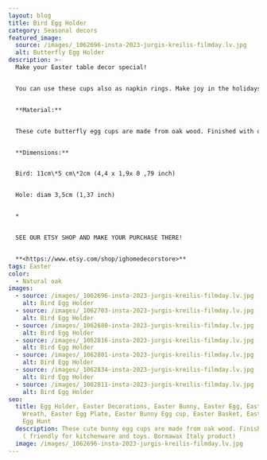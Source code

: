 ```yaml
---
layout: blog
title: Bird Egg Holder
category: Seasonal decors
featured_image:
  source: /images/_1062696-insta-2023-jurgis-kreilis-filmday.lv.jpg
  alt: Butterfly Egg Holder
description: >-
  Make your Easter table decor special!


  You can use these cups also as napkin rings. Make joy in the holidays at home with taste!


  **Material:**


  These cute butterfly egg cups are made from oak wood. Finished with oil ( friendly for kitchenware and toys. Bormawax Italy product)


  **Dimensions:**


  Bird: 11cm\*5 cm\*2cm (4,4 x 1,9x 0 ,79 inch)


  Hole: diam 3,5cm (1,37 inch)


  *


  SEE OUR ETSY SHOP AND MAKE YOUR PURCHASE THERE!


  **<https://www.etsy.com/shop/ighomedecorstore>**
tags: Easter
color:
  - Natural oak
images:
  - source: /images/_1062696-insta-2023-jurgis-kreilis-filmday.lv.jpg
    alt: Bird Egg Holder
  - source: /images/_1062703-insta-2023-jurgis-kreilis-filmday.lv.jpg
    alt: Bird Egg Holder
  - source: /images/_1062680-insta-2023-jurgis-kreilis-filmday.lv.jpg
    alt: Bird Egg Holder
  - source: /images/_1062816-insta-2023-jurgis-kreilis-filmday.lv.jpg
    alt: Bird Egg Holder
  - source: /images/_1062801-insta-2023-jurgis-kreilis-filmday.lv.jpg
    alt: Bird Egg Holder
  - source: /images/_1062834-insta-2023-jurgis-kreilis-filmday.lv.jpg
    alt: Bird Egg Holder
  - source: /images/_1062811-insta-2023-jurgis-kreilis-filmday.lv.jpg
    alt: Bird Egg Holder
seo:
  title: Egg Holder, Easter Decorations, Easter Bunny, Easter Egg, Easter Egg
    Wreath, Easter Egg Plate, Easter Bunny Egg cup, Easter Basket, Easter Gift,
    Egg Hunt
  description: These cute bunny egg cups are made from oak wood. Finished with oil
    ( friendly for kitchenware and toys. Bormawax Italy product)
  image: /images/_1062696-insta-2023-jurgis-kreilis-filmday.lv.jpg
---
```

